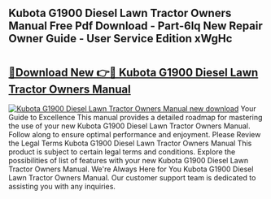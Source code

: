 ## Kubota G1900 Diesel Lawn Tractor Owners Manual Free Pdf Download - Part-6lq New Repair Owner Guide - User Service Edition xWgHc

# <h2><a href="http://bc47025.oget.top/?id=Kubota+G1900+Diesel+Lawn+Tractor+Owners+Manual">🔗Download New 👉🔴 Kubota G1900 Diesel Lawn Tractor Owners Manual</a></h2>

[![Kubota G1900 Diesel Lawn Tractor Owners Manual new download](https://i.imgur.com/5g1atiW.png)](http://bc47025.oget.top/?id=Kubota+G1900+Diesel+Lawn+Tractor+Owners+Manual)
Your Guide to Excellence This manual provides a detailed roadmap for mastering the use of your new Kubota G1900 Diesel Lawn Tractor Owners Manual. Follow along to ensure optimal performance and enjoyment. Please Review the Legal Terms Kubota G1900 Diesel Lawn Tractor Owners Manual This product is subject to certain legal terms and conditions. Explore the possibilities of list of features with your new Kubota G1900 Diesel Lawn Tractor Owners Manual. We're Always Here for You Kubota G1900 Diesel Lawn Tractor Owners Manual. Our customer support team is dedicated to assisting you with any inquiries.
